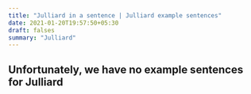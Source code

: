```yaml
---
title: "Julliard in a sentence | Julliard example sentences"
date: 2021-01-20T19:57:50+05:30
draft: falses
summary: "Julliard"
---
```

## Unfortunately, we have no example sentences for Julliard                 
